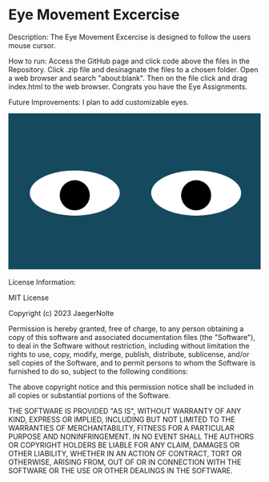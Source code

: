 # Eye Movement Excercise

Description: The Eye Movement Excercise is designed to follow the users mouse cursor.

How to run: Access the GitHub page and click code above the files in the Repository.
Click .zip file and desinagnate the files to a chosen folder. Open a web browser and search "about:blank". Then on the file click and drag index.html to the web browser. Congrats you have the Eye Assignments.

Future Improvements: I plan to add customizable eyes.

<img src="./eyes.png">

License Information:

MIT License

Copyright (c) 2023 JaegerNolte

Permission is hereby granted, free of charge, to any person obtaining a copy
of this software and associated documentation files (the "Software"), to deal
in the Software without restriction, including without limitation the rights
to use, copy, modify, merge, publish, distribute, sublicense, and/or sell
copies of the Software, and to permit persons to whom the Software is
furnished to do so, subject to the following conditions:

The above copyright notice and this permission notice shall be included in all
copies or substantial portions of the Software.

THE SOFTWARE IS PROVIDED "AS IS", WITHOUT WARRANTY OF ANY KIND, EXPRESS OR
IMPLIED, INCLUDING BUT NOT LIMITED TO THE WARRANTIES OF MERCHANTABILITY,
FITNESS FOR A PARTICULAR PURPOSE AND NONINFRINGEMENT. IN NO EVENT SHALL THE
AUTHORS OR COPYRIGHT HOLDERS BE LIABLE FOR ANY CLAIM, DAMAGES OR OTHER
LIABILITY, WHETHER IN AN ACTION OF CONTRACT, TORT OR OTHERWISE, ARISING FROM,
OUT OF OR IN CONNECTION WITH THE SOFTWARE OR THE USE OR OTHER DEALINGS IN THE
SOFTWARE.